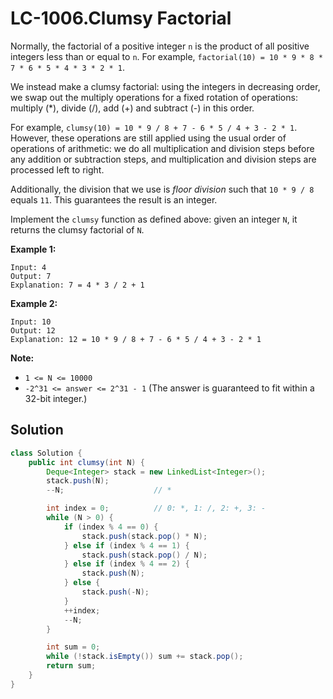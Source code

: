 # LC-1006.Clumsy Factorial

Normally, the factorial of a positive integer `n` is the product of all positive integers less than or equal to `n`. For example, `factorial(10) = 10 * 9 * 8 * 7 * 6 * 5 * 4 * 3 * 2 * 1`.

We instead make a clumsy factorial: using the integers in decreasing order, we swap out the multiply operations for a fixed rotation of operations: multiply (\*), divide (/), add (+) and subtract (-) in this order.

For example, `clumsy(10) = 10 * 9 / 8 + 7 - 6 * 5 / 4 + 3 - 2 * 1`. However, these operations are still applied using the usual order of operations of arithmetic: we do all multiplication and division steps before any addition or subtraction steps, and multiplication and division steps are processed left to right.

Additionally, the division that we use is _floor division_ such that `10 * 9 / 8` equals `11`. This guarantees the result is an integer.

Implement the `clumsy` function as defined above: given an integer `N`, it returns the clumsy factorial of `N`.

**Example 1:**

```text
Input: 4
Output: 7
Explanation: 7 = 4 * 3 / 2 + 1
```

**Example 2:**

```text
Input: 10
Output: 12
Explanation: 12 = 10 * 9 / 8 + 7 - 6 * 5 / 4 + 3 - 2 * 1
```

**Note:**

-   `1 <= N <= 10000`
-   `-2^31 <= answer <= 2^31 - 1` (The answer is guaranteed to fit within a 32-bit integer.)

## Solution

```java
class Solution {
    public int clumsy(int N) {
        Deque<Integer> stack = new LinkedList<Integer>();
        stack.push(N);
        --N;					// *

        int index = 0;			// 0: *, 1: /, 2: +, 3: -
        while (N > 0) {
            if (index % 4 == 0) {
                stack.push(stack.pop() * N);
            } else if (index % 4 == 1) {
                stack.push(stack.pop() / N);
            } else if (index % 4 == 2) {
                stack.push(N);
            } else {
                stack.push(-N);
            }
            ++index;
            --N;
        }

        int sum = 0;
        while (!stack.isEmpty()) sum += stack.pop();
        return sum;
    }
}
```
